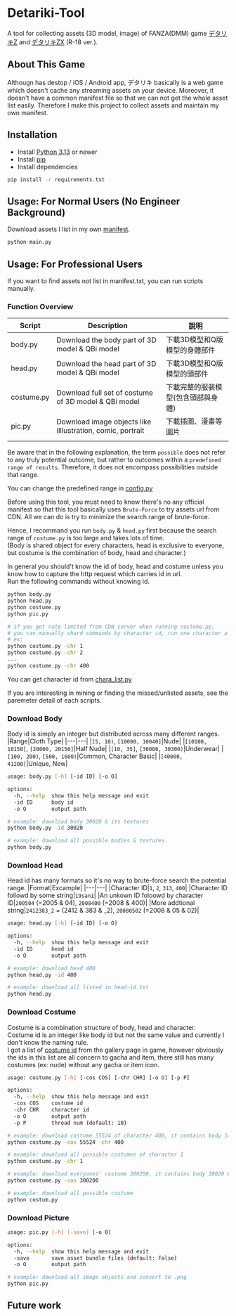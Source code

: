# Detariki-Tool
A tool for collecting assets (3D model, image) of FANZA(DMM) game [デタリキZ](https://games.dmm.com/detail/detarikiz) and [デタリキZX](https://games.dmm.co.jp/detail/detarikizx) (R-18 ver.).  

## About This Game
Althougn has destop / iOS / Android app, デタリキ basically is a web game which doesn't cache any streaming assets on your device. Moreover, it doesn't have a common manifest file so that we can not get the whole asset list easily. Therefore I make this project to collect assets and maintain my own manifest.

## Installation
- Install [Python 3.13](https://www.python.org/downloads/) or newer
- Install [pip](https://pip.pypa.io/en/stable/installation/)
- Install dependencies
```sh
pip install -r requirements.txt
```

## Usage: For Normal Users (No Engineer Background)
Download assets I list in my own [manifest]().
```sh
python main.py
```

## Usage: For Professional Users
If you want to find assets not list in manifest.txt, you can run scripts manually.

### Function Overview
|Script|Description|說明|
|---|---|---|
|body.py|Download the body part of 3D model & QBi model|下載3D模型和Q版模型的身體部件|
|head.py|Download the head part of 3D model & QBi model|下載3D模型和Q版模型的頭部件|
|costume.py|Download full set of costume of 3D model & QBi model|下載完整的服裝模型(包含頭部與身體)|
|pic.py|Download image objects like illlustration, comic, portrait|下載插圖、漫畫等圖片|
||||

Be aware that in the following explanation, the term `possible` does not refer to any truly potential outcome, but rather to outcomes within a `predefined range of results`. Therefore, it does not encompass possibilities outside that range.  

You can change the predefined range in [config.py]()

Before using this tool, you must need to know there's no any official manifest so that this tool basically uses `Brute-Force` to try assets url from CDN. All we can do is try to minimize the search range of brute-force.  

Hence, I recommand you run `body.py` & `head.py` first because the search range of `costume.py` is too large and takes lots of time.  
(Body is shared object for every characters, head is exclusive to everyone, but costume is the combination of body, head and character.)

In general you should't know the id of body, head and costume unless you know how to capture the http request which carries id in url.  
Run the following commands without knowing id.

```sh
python body.py
python head.py
python costume.py
python pic.py

# if you got rate limited from CDN server when running costume.py,
# you can manually shard commands by character id, run one character a time.
# ex:
python costume.py -chr 1
python costume.py -chr 2
...
python costume.py -chr 400
```
You can get character id from [chara_list.py]()
  
  
If you are interesting in mining or finding the missed/unlisted assets, see the paremeter detail of each scripts.

### Download Body
Body id is simply an integer but distributed across many different ranges. 
|Range|Cloth Type|
|---|---|
|`[5, 10)`, `[10000, 10040]`|Nude|
|`[10100, 10150]`, `[20000, 20150]`|Half Nude|
|`[10, 35]`, `[30000, 30300)`|Underwear|
|`[100, 200)`, `[500, 1600)`|Common, Character Basic|
|`[40000, 41200]`|Unique, New|
```sh
usage: body.py [-h] [-id ID] [-o O]

options:
  -h, --help  show this help message and exit
  -id ID      body id
  -o O        output path

# example: download body 30020 & its textures
python body.py -id 30020

# example: download all possible bodies & textures
python body.py
```
### Download Head
Head id has many formats so it's no way to brute-force search the potential range.
|Format|Excample|
|---|---|
|Character ID|`1`, `2`, `313`, `400`|
|Character ID followd by some string|`19san1`|
|An unkown ID foloowd by character ID|`200504` (=2005 & 04), `2008400` (=2008 & 400)|
|More addtional string|`2412383_2` = (2412 & 383 & _2), `20080502` (=2008 & 05 & 02)|
```sh
usage: head.py [-h] [-id ID] [-o O]

options:
  -h, --help  show this help message and exit
  -id ID      head id
  -o O        output path

# example: download head 400
python head.py -id 400

# example: download all listed in head-id.txt
python head.py
```
### Download Costume
Costume is a combination structure of body, head and character.  
Costume id is an integer like body id but not the same value and currently I don't know the naming rule.  
I got a list of [costume id]() from the gallery page in game, however obviously the ids in this list are all concern to gacha and item, there still has many costumes (ex: nude) without any gacha or item icon.
```sh
usage: costume.py [-h] [-cos COS] [-chr CHR] [-o O] [-p P]

options:
  -h, --help  show this help message and exit
  -cos COS    costume id
  -chr CHR    character id
  -o O        output path
  -p P        thread num (default: 10)

# example: download costume 55524 of character 400, it contains body 1497 & head 400
python costume.py -cos 55524 -chr 400

# example: download all possible costumes of character 1
python costume.py -chr 1

# example: download everyones' costume 300200, it contains body 30020 & everyones' head
python costume.py -cos 300200

# example: download all possible costume
python costum.py
```

### Download Picture
```sh
usage: pic.py [-h] [-save] [-o O]

options:
  -h, --help  show this help message and exit
  -save       save asset bundle files (default: False)
  -o O        output path

# example: download all image objects and convert to .png
python pic.py
```

## Future work